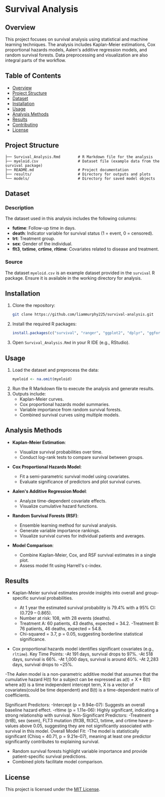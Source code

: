 # Survival Analysis

## Overview
This project focuses on survival analysis using statistical and machine learning techniques. The analysis includes Kaplan-Meier estimations, Cox proportional hazards models, Aalen's additive regression models, and random survival forests. Data preprocessing and visualization are also integral parts of the workflow.

## Table of Contents
- [Overview](#overview)
- [Project Structure](#project-structure)
- [Dataset](#dataset)
- [Installation](#installation)
- [Usage](#usage)
- [Analysis Methods](#analysis-methods)
- [Results](#results)
- [Contributing](#contributing)
- [License](#license)

## Project Structure
```
├── Survival_Analysis.Rmd        # R Markdown file for the analysis
├── myeloid.csv                  # Dataset file (example data from the survival package)
├── README.md                    # Project documentation
├── results/                     # Directory for outputs and plots
└── models/                      # Directory for saved model objects
```

## Dataset
### Description
The dataset used in this analysis includes the following columns:
- **futime**: Follow-up time in days.
- **death**: Indicator variable for survival status (1 = event, 0 = censored).
- **trt**: Treatment group.
- **sex**: Gender of the individual.
- **flt3**, **txtime**, **crtime**, **rltime**: Covariates related to disease and treatment.

### Source
The dataset `myeloid.csv` is an example dataset provided in the `survival` R package. Ensure it is available in the working directory for analysis.

## Installation
1. Clone the repository:
   ```bash
   git clone https://github.com/liammurphy225/survival-analysis.git
   ```
2. Install the required R packages:
   ```R
   install.packages(c("survival", "ranger", "ggplot2", "dplyr", "ggfortify", "broom", "gtsummary"))
   ```
3. Open `Survival_Analysis.Rmd` in your R IDE (e.g., RStudio).

## Usage
1. Load the dataset and preprocess the data:
   ```R
   myeloid <- na.omit(myeloid)
   ```
2. Run the R Markdown file to execute the analysis and generate results.
3. Outputs include:
   - Kaplan-Meier curves.
   - Cox proportional hazards model summaries.
   - Variable importance from random survival forests.
   - Combined survival curves using multiple models.

## Analysis Methods
- **Kaplan-Meier Estimation**:
  - Visualize survival probabilities over time.
  - Conduct log-rank tests to compare survival between groups.

- **Cox Proportional Hazards Model**:
  - Fit a semi-parametric survival model using covariates.
  - Evaluate significance of predictors and plot survival curves.

- **Aalen's Additive Regression Model**:
  - Analyze time-dependent covariate effects.
  - Visualize cumulative hazard functions.

- **Random Survival Forests (RSF)**:
  - Ensemble learning method for survival analysis.
  - Generate variable importance rankings.
  - Visualize survival curves for individual patients and averages.

- **Model Comparison**:
  - Combine Kaplan-Meier, Cox, and RSF survival estimates in a single plot.
  - Assess model fit using Harrell's c-index.

## Results
- Kaplan-Meier survival estimates provide insights into overall and group-specific           survival probabilities.
   - At 1 year the estimated survival probability is 79.4%  with a 95% CI: (0.729 – 0.865).
   - Number at risk: 108, with 28 events (deaths).
   - Treatment A: 60 patients, 43 deaths, expected = 34.2.
   -Treatment B: 76 patients, 46 deaths, expected = 54.8.
   - Chi-squared = 3.7, p = 0.05, suggesting borderline statistical significance.

- Cox proportional hazards model identifies significant covariates (e.g., `rltime`).
  Key Time Points:
   -At 191 days, survival drops to 97%.
   -At 518 days, survival is 66%.
   -At 1,000 days, survival is around 40%.
   -At 2,283 days, survival drops to ~25%.

-The Aalen model is a non-parametric additive model that assumes that the cumulative hazard H(t) for a subject can be expressed as a(t) + X * B(t) where a(t) is a time independent intercept term, X is a vector of covariates(could be time dependent) and B(t) is a time-dependent matrix of coefficients.

   Significant Predictors:
   -Intercept (p = 9.94e-07): Suggests an overall baseline hazard effect.
   -rltime (p = 1.11e-06): Highly significant, indicating a strong relationship with          survival.
   Non-Significant Predictors:
   -Treatment (trtB), sex (sexm), FLT3 mutation (flt3B, flt3C), txtime, and crtime have p-     values above 0.05, suggesting they are not significantly associated with survival in       this model.
   Overall Model Fit:
   -The model is statistically significant (Chisq = 40.71, p = 9.21e-07), meaning at least    one predictor significantly contributes to explaining survival.

- Random survival forests highlight variable importance and provide patient-specific
  survival predictions.
- Combined plots facilitate model comparison.

## License
This project is licensed under the [MIT License](LICENSE).

